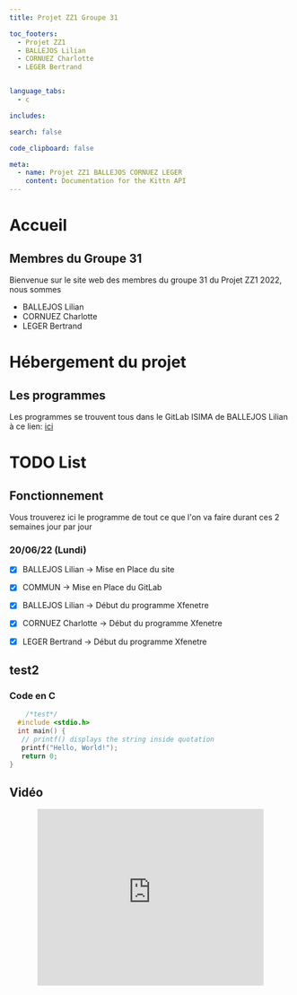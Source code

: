 ```yaml
---
title: Projet ZZ1 Groupe 31

toc_footers:
  - Projet ZZ1
  - BALLEJOS Lilian
  - CORNUEZ Charlotte
  - LEGER Bertrand


language_tabs:
  - c

includes:

search: false

code_clipboard: false

meta:
  - name: Projet ZZ1 BALLEJOS CORNUEZ LEGER
    content: Documentation for the Kittn API
---
```


# Accueil
## Membres du Groupe 31

Bienvenue sur le site web des membres du groupe 31 du Projet ZZ1 2022, nous sommes

* BALLEJOS Lilian
* CORNUEZ Charlotte
* LEGER Bertrand

# Hébergement du projet

## Les programmes

Les programmes se trouvent tous dans le GitLab ISIMA de BALLEJOS Lilian à ce lien: [ici](https://gitlab.isima.fr/liballejos/projetzz1)

# TODO List
## Fonctionnement

Vous trouverez ici le programme de tout ce que l'on va faire durant ces 2 semaines jour par jour

### 20/06/22 (Lundi)
- [X] BALLEJOS Lilian -> Mise en Place du site
- [X] COMMUN -> Mise en Place du GitLab
- [X] BALLEJOS Lilian -> Début du programme Xfenetre
- [X] CORNUEZ Charlotte -> Début du programme Xfenetre
- [X] LEGER Bertrand -> Début du programme Xfenetre




## test2
### Code en C
```c
	/*test*/
  #include <stdio.h>
  int main() {
   // printf() displays the string inside quotation
   printf("Hello, World!");
   return 0;
}
```


## Vidéo

<p align="center"><iframe width="80%" height="315" src="https://www.youtube.com/embed/4Ak6OyehqJc" title="YouTube video player" frameborder="0" allow="accelerometer; autoplay; clipboard-write; encrypted-media; gyroscope; picture-in-picture" allowfullscreen></iframe></p>


